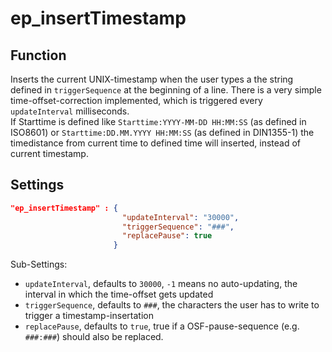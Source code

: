 # ep_insertTimestamp
## Function
Inserts the current UNIX-timestamp when the user types a the string defined in `triggerSequence` at the beginning of a line.
There is a very simple time-offset-correction implemented, which is triggered every `updateInterval` milliseconds.  
If Starttime is defined like ```Starttime:YYYY-MM-DD HH:MM:SS``` (as defined in ISO8601) or ```Starttime:DD.MM.YYYY HH:MM:SS``` (as defined in DIN1355-1) the timedistance from current time to defined time will inserted, instead of current timestamp.

## Settings
```JSON
"ep_insertTimestamp" : {
                         "updateInterval": "30000",
                         "triggerSequence": "###",
                         "replacePause": true
                       }
```
Sub-Settings:

* `updateInterval`, defaults to `30000`, `-1` means no auto-updating, the interval in which the time-offset gets updated
* `triggerSequence`, defaults to `###`, the characters the user has to write to trigger a timestamp-insertation
* `replacePause`, defaults to `true`, true if a OSF-pause-sequence (e.g. `###:###`) should also be replaced.
